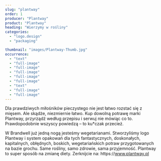 ```yaml
---
slug: "plantway"
order: 1
producer: "Plantway"
product: "Plantway"
heading: "Wierzymy w rośliny"
categories:
  - "logo.design"
  - "packaging"

thumbnail: "images/Plantway-Thumb.jpg"
occurrence:
  - "text"
  - "full-image"
  - "full-image"
  - "full-image"
  - "full-image"
  - "full-image"
  - "text"
  - "full-image"
  - "full-image"
---
```


Dla prawdziwych miłośników pieczystego nie jest łatwo rozstać się z mięsem. Ale skądże, niezmiernie łatwo. Kup dowolną potrawę marki Plantway, przyrządź według przepisu i serwuj nie mówiąc co to. Prawdopodobnie wszyscy powiedzą – to ku\*czak przecież.

W Brandwell już jedną nogą jesteśmy wegetarianami. Stworzyliśmy logo Plantway i system opakowań dla tych fantastycznych, doskonałych, kapitalnych, obłędnych, boskich, wegetariańskich potraw przygotowanych na bazie grochu. Same rośliny, samo zdrowie, sama przyjemność. Plantway to super sposób na zmianę diety. Zerknijcie na: https:\/\/www.plantway.pl
